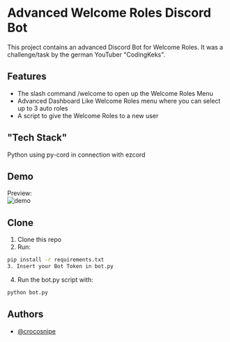 
# Advanced Welcome Roles Discord Bot

This project contains an advanced Discord Bot for Welcome Roles. It was a challenge/task by the german YouTuber "CodingKeks".


## Features

- The slash command /welcome to open up the Welcome Roles Menu
- Advanced Dashboard Like Welcome Roles menu where you can select up to 3 auto roles
- A script to give the Welcome Roles to a new user

## "Tech Stack"

Python using py-cord in connection with ezcord

## Demo

Preview:<br />
![demo](https://i.ibb.co/TtDMNSR/Screenshot-2024-02-27-200811.png) <br />


## Clone
1. Clone this repo
2. Run: 
```bash
pip install -r requirements.txt
3. Insert your Bot Token in bot.py
```
4. Run the bot.py script with:
```bash
python bot.py
```
## Authors

- [@crocosnipe](https://www.github.com/crocosnipe)

